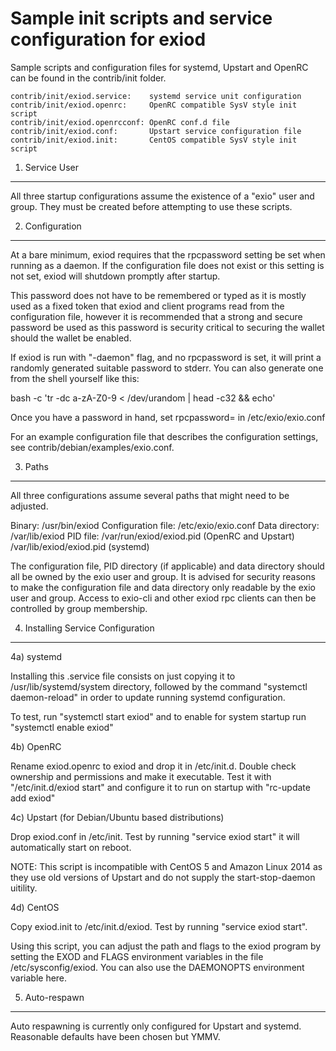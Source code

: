 Sample init scripts and service configuration for exiod
==========================================================

Sample scripts and configuration files for systemd, Upstart and OpenRC
can be found in the contrib/init folder.

    contrib/init/exiod.service:    systemd service unit configuration
    contrib/init/exiod.openrc:     OpenRC compatible SysV style init script
    contrib/init/exiod.openrcconf: OpenRC conf.d file
    contrib/init/exiod.conf:       Upstart service configuration file
    contrib/init/exiod.init:       CentOS compatible SysV style init script

1. Service User
---------------------------------

All three startup configurations assume the existence of a "exio" user
and group.  They must be created before attempting to use these scripts.

2. Configuration
---------------------------------

At a bare minimum, exiod requires that the rpcpassword setting be set
when running as a daemon.  If the configuration file does not exist or this
setting is not set, exiod will shutdown promptly after startup.

This password does not have to be remembered or typed as it is mostly used
as a fixed token that exiod and client programs read from the configuration
file, however it is recommended that a strong and secure password be used
as this password is security critical to securing the wallet should the
wallet be enabled.

If exiod is run with "-daemon" flag, and no rpcpassword is set, it will
print a randomly generated suitable password to stderr.  You can also
generate one from the shell yourself like this:

bash -c 'tr -dc a-zA-Z0-9 < /dev/urandom | head -c32 && echo'

Once you have a password in hand, set rpcpassword= in /etc/exio/exio.conf

For an example configuration file that describes the configuration settings,
see contrib/debian/examples/exio.conf.

3. Paths
---------------------------------

All three configurations assume several paths that might need to be adjusted.

Binary:              /usr/bin/exiod
Configuration file:  /etc/exio/exio.conf
Data directory:      /var/lib/exiod
PID file:            /var/run/exiod/exiod.pid (OpenRC and Upstart)
                     /var/lib/exiod/exiod.pid (systemd)

The configuration file, PID directory (if applicable) and data directory
should all be owned by the exio user and group.  It is advised for security
reasons to make the configuration file and data directory only readable by the
exio user and group.  Access to exio-cli and other exiod rpc clients
can then be controlled by group membership.

4. Installing Service Configuration
-----------------------------------

4a) systemd

Installing this .service file consists on just copying it to
/usr/lib/systemd/system directory, followed by the command
"systemctl daemon-reload" in order to update running systemd configuration.

To test, run "systemctl start exiod" and to enable for system startup run
"systemctl enable exiod"

4b) OpenRC

Rename exiod.openrc to exiod and drop it in /etc/init.d.  Double
check ownership and permissions and make it executable.  Test it with
"/etc/init.d/exiod start" and configure it to run on startup with
"rc-update add exiod"

4c) Upstart (for Debian/Ubuntu based distributions)

Drop exiod.conf in /etc/init.  Test by running "service exiod start"
it will automatically start on reboot.

NOTE: This script is incompatible with CentOS 5 and Amazon Linux 2014 as they
use old versions of Upstart and do not supply the start-stop-daemon uitility.

4d) CentOS

Copy exiod.init to /etc/init.d/exiod. Test by running "service exiod start".

Using this script, you can adjust the path and flags to the exiod program by
setting the EXOD and FLAGS environment variables in the file
/etc/sysconfig/exiod. You can also use the DAEMONOPTS environment variable here.

5. Auto-respawn
-----------------------------------

Auto respawning is currently only configured for Upstart and systemd.
Reasonable defaults have been chosen but YMMV.
